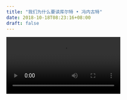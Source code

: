 ```yaml
--- 
title: "我们为什么要读库尔特 • 冯内古特" 
date: 2018-10-18T08:23:16+08:00 
draft: false 
--- 
```


<video src="blob:https://baike.baidu.com/5b9849e6-2871-4097-84c7-809b8cf8e77c" controls></video>
<!--stackedit_data:
eyJoaXN0b3J5IjpbLTk4MTg4OTkxOSw0MDcwNjQzMzIsLTEwOD
Q3NjI5NzYsLTE3NDQ2NDgyNTIsMTAyMDIzODM1NywtMjkxNTIy
MDI0LC0xOTU3ODg2MDU1LC0xMjU3ODQ3NDE1LDIyMjcyNzY4MV
19
-->
